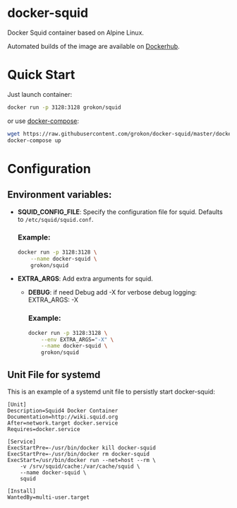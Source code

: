 # docker-squid

Docker Squid container based on Alpine Linux.

Automated builds of the image are available on [Dockerhub](https://hub.docker.com/r/grokon/squid).


# Quick Start

Just launch container:

```bash
docker run -p 3128:3128 grokon/squid
```

or use [docker-compose](https://docs.docker.com/compose/):

```bash
wget https://raw.githubusercontent.com/grokon/docker-squid/master/docker-compose.yml
docker-compose up
```

# Configuration

## Environment variables:

- **SQUID_CONFIG_FILE**: Specify the configuration file for squid. Defaults to `/etc/squid/squid.conf`.

    ### Example:

    ```bash
    docker run -p 3128:3128 \
        --name docker-squid \
        grokon/squid
    ```

- **EXTRA_ARGS**: Add extra arguments for squid.

    * **DEBUG**: if need Debug add -X for verbose debug logging: EXTRA_ARGS: -X

        ### Example:

        ```bash
        docker run -p 3128:3128 \
            --env EXTRA_ARGS="-X" \
            --name docker-squid \
            grokon/squid
        ```


## Unit File for systemd

This is an example of a systemd unit file to persistly start docker-squid:

```
[Unit]
Description=Squid4 Docker Container
Documentation=http://wiki.squid.org
After=network.target docker.service
Requires=docker.service

[Service]
ExecStartPre=-/usr/bin/docker kill docker-squid
ExecStartPre=-/usr/bin/docker rm docker-squid
ExecStart=/usr/bin/docker run --net=host --rm \
    -v /srv/squid/cache:/var/cache/squid \
    --name docker-squid \
    squid

[Install]
WantedBy=multi-user.target
```

